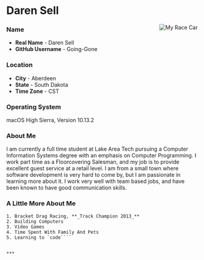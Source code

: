 # Daren Sell

<img src="https://images-ext-2.discordapp.net/external/CEZuWLsRIiHvgEXmkzFszvzjmdiRrrzzrTMhkVXqbgA/https/i.gyazo.com/thumb/1200/8279b3bc404a283f3ac4100e5a785054-png.jpg"
alt="My Race Car"
style="float: right;" />

### Name
* **Real Name** - Daren Sell
* **GitHub Username** - Going-Gone

### Location
* **City**  - Aberdeen
* **State** - South Dakota
* **Time Zone** - CST                    
                                     
### Operating System
macOS High Sierra, Version 10.13.2

### About Me
I am currently a full time student at Lake Area Tech pursuing a Computer Information Systems degree with an emphasis on Computer Programming. I work part time as a Floorcovering Salesman, and my job is to provide excellent guest service at a retail level. I am from a small town where software development is very hard to come by, but I am passionate in learning more about it. I work very well with team based jobs, and have been known to have good communication skills.

### A Little More About Me
```**Hobbies**
1. Bracket Drag Racing, **_Track Champion 2013_**
2. Building Computers
3. Video Games
4. Time Spent With Family And Pets
5. Learning to `code````


***
